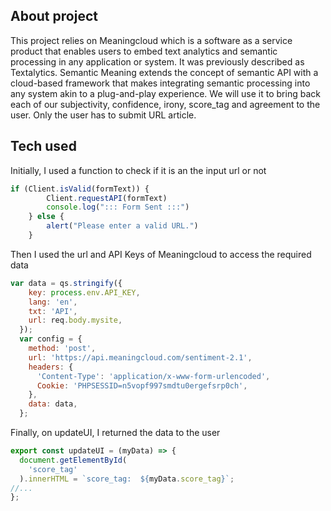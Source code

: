 ## About project
This project relies on Meaningcloud which is a software as a service product that enables users to embed text analytics and semantic processing in any application or system. It was previously described as Textalytics. Semantic Meaning extends the concept of semantic API with a cloud-based framework that makes integrating semantic processing into any system akin to a plug-and-play experience.
We will use it to bring back each of our subjectivity, confidence, irony, score_tag and agreement to the user.
Only the user has to submit URL article.

## Tech used
Initially, I used a function to check if it is an the input url or not 
```javaScript
if (Client.isValid(formText)) {
        Client.requestAPI(formText)
        console.log("::: Form Sent :::")
    } else {
        alert("Please enter a valid URL.")
    }
```
Then I used the url and API Keys of Meaningcloud to access the required data
```javaScript
var data = qs.stringify({
    key: process.env.API_KEY,
    lang: 'en',
    txt: 'API',
    url: req.body.mysite,
  });
  var config = {
    method: 'post',
    url: 'https://api.meaningcloud.com/sentiment-2.1',
    headers: {
      'Content-Type': 'application/x-www-form-urlencoded',
      Cookie: 'PHPSESSID=n5vopf997smdtu0ergefsrp0ch',
    },
    data: data,
  };
```
Finally, on updateUI, I returned the data to the user
```javaScript
export const updateUI = (myData) => {
  document.getElementById(
    'score_tag'
  ).innerHTML = `score_tag:  ${myData.score_tag}`;
//...
};
```